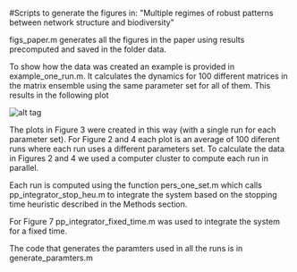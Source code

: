 #Scripts to generate the figures in: "Multiple regimes of robust patterns between network structure and biodiversity"

figs_paper.m generates all the figures in the paper using results precomputed and saved in the folder data.

To show how the data was created an example is provided in example_one_run.m. It calculates the dynamics for  100 different matrices in the  matrix ensemble using the same parameter set for all of them. This results in the following plot

![alt tag](https://github.com/lfjover/networks_params/blob/master/bio_one_set.png)

The plots in Figure 3 were created in this way (with a single run for each parameter set). For Figure 2 and 4 each plot is an average of 100 diferent runs where each run uses a different parameters set. To calculate the data in Figures 2 and 4 we used a computer cluster to compute each run in parallel.

Each run is computed using the function pers_one_set.m  which calls pp_integrator_stop_heu.m to integrate  the system based on the stopping time heuristic described in the Methods section.

For Figure 7 pp_integrator_fixed_time.m was used to integrate the system for a fixed time.

The code that generates the paramters used in all the runs is in generate_paramters.m
